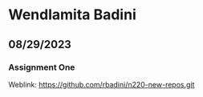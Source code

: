 # Wendlamita Badini

## 08/29/2023

### Assignment One

Weblink: [<https://github.com/rbadini/n220-new-repos.git>](sftp://wbadini@in-info-web4.informatics.iupui.edu/home/students/wbadini/public_html/N220/homework-one/simpleCalculations.html)
